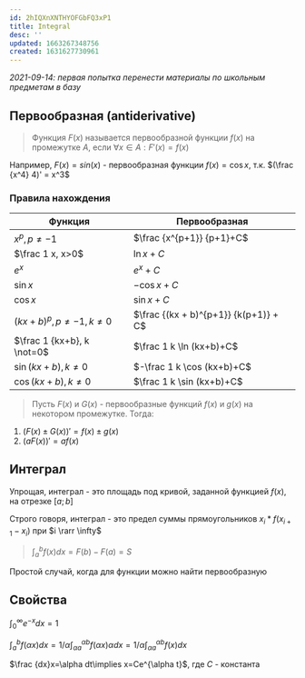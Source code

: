 ```yaml
---
id: 2hIQXnXNTHYOFGbFQ3xP1
title: Integral
desc: ''
updated: 1663267348756
created: 1631627730961
---
```

_2021-09-14: первая попытка перенести материалы по школьным предметам в базу_


 ## Первообразная (аntiderivative)
 > Функция $F(x)$ называется первообразной функции $f(x)$ на промежутке $A$, если $\forall x \in A: F'(x) = f(x)$

 Например, $F(x) = sin(x)$ - первообразная функции $f(x) = \cos x$, т.к. $(\frac {x^4} 4)' = x^3$

 ### Правила нахождения

 | Функция | Первообразная |
 | ------- | ------------- |
 | $x^p, p \not= -1$ | $\frac {x^{p+1}} {p+1}+C$
 | $\frac 1 x, x>0$ | $\ln x+C$
 | $e^x$ | $e^x+C$
 | $\sin x$ | $-\cos x+C$
 | $\cos x$ | $\sin x+C$
 | $(kx+b)^p, p \not=-1, k \not=0$ | $\frac {(kx + b)^{p+1}} {k(p+1)} + C$
 | $\frac 1 {kx+b}, k \not=0$ | $\frac 1 k \ln (kx+b)+C$
 | $\sin (kx+b), k \not=0$ | $-\frac 1 k \cos (kx+b)+C$
 | $\cos (kx+b), k \not=0$ | $\frac 1 k \sin (kx+b)+C$

 > Пусть $F(x)$ и $G(x)$ - первообразные функций $f(x)$ и $g(x)$ на некотором промежутке. Тогда:  
 1. $(F(x)\pm G(x))' = f(x)\pm g(x)$
 2. $(aF(x))' =af(x)$

## Интеграл
Упрощая, интеграл - это площадь под кривой, заданной функцией $f(x)$, на отрезке $[a; b]$

Строго говоря, интеграл - это предел суммы прямоугольников $x_i * f(x_{i+1}-x_i)$ при $i \rarr \infty$

> $\displaystyle\int _a ^b f(x)dx = F(b) - F(a) = S$

Простой случай, когда для функции можно найти первообразную

## Свойства

$\displaystyle\int _0 ^\infty e^{-x}dx=1$

$\displaystyle\int _a ^b f(\alpha x)dx = 1/\alpha \displaystyle\int _{\alpha a} ^{\alpha b} f(\alpha x)\alpha dx=1/\alpha \displaystyle\int _{\alpha a} ^{\alpha b} f(x)dx$ 

$\frac {dx}x=\alpha dt\implies x=Ce^{\alpha t}$, где $C$ - константа
